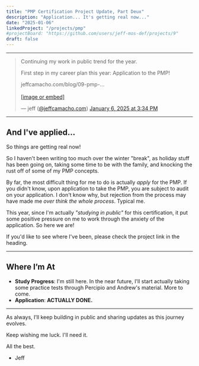 ```yaml
---
title: "PMP Certification Project Update, Part Deux"
description: "Application... It's getting real now..."
date: "2025-01-06"
linkedProject: "/projects/pmp"
#projectBoard: "https://github.com/users/jeff-mos-def/projects/9"
draft: false
---
```


---

<blockquote class="bluesky-embed" data-bluesky-uri="at://did:plc:p7ufep6w7td4b3gg7eijyhmm/app.bsky.feed.post/3lf43mfpgn227" data-bluesky-cid="bafyreihd5cpl7l3vwes6p5bl6b4375dum6cwgv7nf2pgnawe6qclj6yida"><p lang="en">Continuing my work in public trend for the year.

First step in my career plan this year: Application to the PMP!

jeffcamacho.com/blog/09-pmp-...<br><br><a href="https://bsky.app/profile/did:plc:p7ufep6w7td4b3gg7eijyhmm/post/3lf43mfpgn227?ref_src=embed">[image or embed]</a></p>&mdash; jeff (<a href="https://bsky.app/profile/did:plc:p7ufep6w7td4b3gg7eijyhmm?ref_src=embed">@jeffcamacho.com</a>) <a href="https://bsky.app/profile/did:plc:p7ufep6w7td4b3gg7eijyhmm/post/3lf43mfpgn227?ref_src=embed">January 6, 2025 at 3:34 PM</a></blockquote><script async src="https://embed.bsky.app/static/embed.js" charset="utf-8"></script>

---

## And I've applied...

So things are getting real now!

So I haven't been writing too much over the winter "break", as holiday stuff has been going on, taking some time to be with the family, and knocking the rust off of some of my PMP concepts.

By far, the most difficult thing for me to do is actually *apply* for the PMP. If you didn't know, upon application to take the PMP, you are subject to audit on your application. I don't know why, but rejection from the process may have made me *over think the whole process*. Typical me.

This year, since I'm actually *"studying in public"* for this certification, it put some positive pressure on me to work through the anxiety of the application. So here we are!

If you'd like to see where I've been, please check the project link in the heading.

---

## Where I’m At

- **Study Progress**: I'm still here. In the near future, I'll start actually taking some practice tests through Percipio and Andrew's material. More to come.
- **Application**: **ACTUALLY DONE.**

---

As always, I’ll keep building in public and sharing updates as this journey evolves.

Keep wishing me luck. I'll need it.

All the best.

- Jeff
